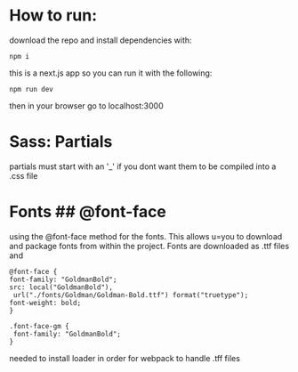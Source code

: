 # How to run:
download the repo and install dependencies with:
```
npm i
```
this is a next.js app so you can run it with the following:
```
npm run dev
```
then in your browser go to localhost:3000

# Sass: Partials
partials must start with an '_' if you dont want them to be compiled into a  .css file

# Fonts ## @font-face
using the @font-face method for the fonts. This allows u=you to download and package fonts from 
within the project. Fonts are downloaded as .ttf files and 

```
@font-face {
font-family: "GoldmanBold";
src: local("GoldmanBold"),
 url("./fonts/Goldman/Goldman-Bold.ttf") format("truetype");
font-weight: bold;
}
```
```
.font-face-gm {
 font-family: "GoldmanBold";
}
```
needed to install loader in order for webpack to handle .tff files
